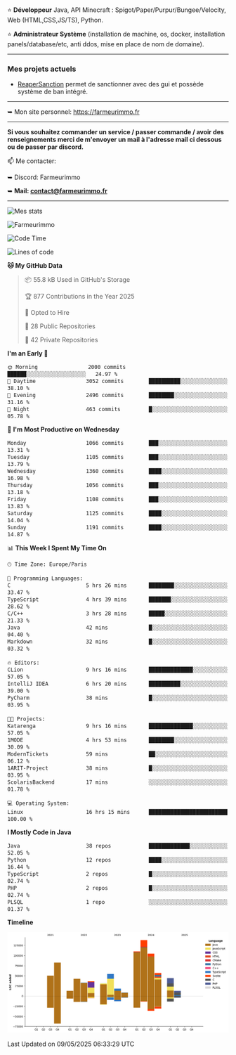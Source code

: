 ⭐ **Développeur** Java, API Minecraft : Spigot/Paper/Purpur/Bungee/Velocity, Web (HTML,CSS,JS/TS), Python.

⭐ **Administrateur Système** (installation de machine, os, docker, installation panels/database/etc, anti ddos, mise en place de nom de domaine).

---

### Mes projets actuels
- [ReaperSanction](https://www.spigotmc.org/resources/reapersanction.89580/) permet de sanctionner avec des gui et possède système de ban intégré.

---

➥ Mon site personnel: https://farmeurimmo.fr

---

**Si vous souhaitez commander un service / passer commande / avoir des renseignements merci de m'envoyer un mail à l'adresse mail ci dessous ou de passer par discord.**

📫 Me contacter:
 
   ➥ Discord: Farmeurimmo
   
   ➥ **Mail: contact@farmeurimmo.fr**

---

![Mes stats](https://github-readme-stats.farmeurimmo.fr/api?username=Farmeurimmo&count_private=true&show_icons=true&theme=radical)

<img src="https://komarev.com/ghpvc/?username=Farmeurimmo" alt="Farmeurimmo" />

<!--START_SECTION:waka-->
![Code Time](http://img.shields.io/badge/Code%20Time-2%2C005%20hrs%2050%20mins-blue)

![Lines of code](https://img.shields.io/badge/From%20Hello%20World%20I%27ve%20Written-838.4%20thousand%20lines%20of%20code-blue)

**🐱 My GitHub Data** 

> 📦 55.8 kB Used in GitHub's Storage 
 > 
> 🏆 877 Contributions in the Year 2025
 > 
> 💼 Opted to Hire
 > 
> 📜 28 Public Repositories 
 > 
> 🔑 42 Private Repositories 
 > 
**I'm an Early 🐤** 

```text
🌞 Morning                2000 commits        ██████░░░░░░░░░░░░░░░░░░░   24.97 % 
🌆 Daytime                3052 commits        ██████████░░░░░░░░░░░░░░░   38.10 % 
🌃 Evening                2496 commits        ████████░░░░░░░░░░░░░░░░░   31.16 % 
🌙 Night                  463 commits         █░░░░░░░░░░░░░░░░░░░░░░░░   05.78 % 
```
📅 **I'm Most Productive on Wednesday** 

```text
Monday                   1066 commits        ███░░░░░░░░░░░░░░░░░░░░░░   13.31 % 
Tuesday                  1105 commits        ███░░░░░░░░░░░░░░░░░░░░░░   13.79 % 
Wednesday                1360 commits        ████░░░░░░░░░░░░░░░░░░░░░   16.98 % 
Thursday                 1056 commits        ███░░░░░░░░░░░░░░░░░░░░░░   13.18 % 
Friday                   1108 commits        ███░░░░░░░░░░░░░░░░░░░░░░   13.83 % 
Saturday                 1125 commits        ████░░░░░░░░░░░░░░░░░░░░░   14.04 % 
Sunday                   1191 commits        ████░░░░░░░░░░░░░░░░░░░░░   14.87 % 
```


📊 **This Week I Spent My Time On** 

```text
🕑︎ Time Zone: Europe/Paris

💬 Programming Languages: 
C                        5 hrs 26 mins       ████████░░░░░░░░░░░░░░░░░   33.47 % 
TypeScript               4 hrs 39 mins       ███████░░░░░░░░░░░░░░░░░░   28.62 % 
C/C++                    3 hrs 28 mins       █████░░░░░░░░░░░░░░░░░░░░   21.33 % 
Java                     42 mins             █░░░░░░░░░░░░░░░░░░░░░░░░   04.40 % 
Markdown                 32 mins             █░░░░░░░░░░░░░░░░░░░░░░░░   03.32 % 

🔥 Editors: 
CLion                    9 hrs 16 mins       ██████████████░░░░░░░░░░░   57.05 % 
IntelliJ IDEA            6 hrs 20 mins       ██████████░░░░░░░░░░░░░░░   39.00 % 
PyCharm                  38 mins             █░░░░░░░░░░░░░░░░░░░░░░░░   03.95 % 

🐱‍💻 Projects: 
Katarenga                9 hrs 16 mins       ██████████████░░░░░░░░░░░   57.05 % 
1MODE                    4 hrs 53 mins       ████████░░░░░░░░░░░░░░░░░   30.09 % 
ModernTickets            59 mins             ██░░░░░░░░░░░░░░░░░░░░░░░   06.12 % 
1ARIT-Project            38 mins             █░░░░░░░░░░░░░░░░░░░░░░░░   03.95 % 
ScolarisBackend          17 mins             ░░░░░░░░░░░░░░░░░░░░░░░░░   01.78 % 

💻 Operating System: 
Linux                    16 hrs 15 mins      █████████████████████████   100.00 % 
```

**I Mostly Code in Java** 

```text
Java                     38 repos            █████████████░░░░░░░░░░░░   52.05 % 
Python                   12 repos            ████░░░░░░░░░░░░░░░░░░░░░   16.44 % 
TypeScript               2 repos             █░░░░░░░░░░░░░░░░░░░░░░░░   02.74 % 
PHP                      2 repos             █░░░░░░░░░░░░░░░░░░░░░░░░   02.74 % 
PLSQL                    1 repo              ░░░░░░░░░░░░░░░░░░░░░░░░░   01.37 % 
```



**Timeline**

![Lines of Code chart](https://raw.githubusercontent.com/Farmeurimmo/Farmeurimmo/main/assets/bar_graph.png)


 Last Updated on 09/05/2025 06:33:29 UTC
<!--END_SECTION:waka-->
